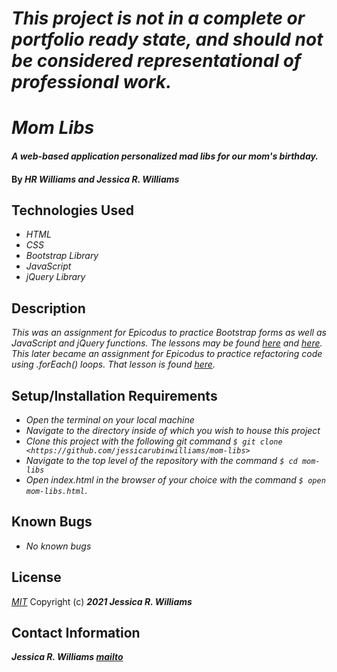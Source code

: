 # _This project is not in a complete or portfolio ready state, and should not be considered representational of professional work._

# _Mom Libs_

#### _A web-based application personalized mad libs for our mom's birthday._

#### By _**HR Williams and Jessica R. Williams**_

## Technologies Used

* _HTML_
* _CSS_
* _Bootstrap Library_
* _JavaScript_
* _jQuery Library_

## Description

_This was an assignment for Epicodus to practice Bootstrap forms as well as JavaScript and jQuery functions. The lessons may be found [here](https://www.learnhowtoprogram.com/introduction-to-programming/javascript-and-jquery/forms) and [here](https://www.learnhowtoprogram.com/introduction-to-programming/javascript-and-jquery/practice-forms)._
_This later became an assignment for Epicodus to practice refactoring code using .forEach() loops. That lesson is found [here](https://www.learnhowtoprogram.com/introduction-to-programming/arrays-and-looping/practice-looping)._

## Setup/Installation Requirements

* _Open the terminal on your local machine_
* _Navigate to the directory inside of which you wish to house this project_
* _Clone this project with the following git command `$ git clone <https://github.com/jessicarubinwilliams/mom-libs>`_
* _Navigate to the top level of the repository with the command `$ cd mom-libs`_
* _Open index.html in the browser of your choice with the command `$ open mom-libs.html`_.

## Known Bugs

* _No known bugs_

## License
*[MIT](https://choosealicense.com/licenses/mit/)*
Copyright (c) **_2021 Jessica R. Williams_**
## Contact Information
**_Jessica R. Williams [mailto](mailto:jessicarubinwilliams@gmail.com)_**
